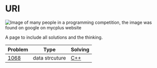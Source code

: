 # URI

![Image of many people in a programming competition, the image was found on google on mycplus website](../Assets/programming-competition.png)

A page to include all solutions and the thinking.

| Problem                                                         | Type           | Solving                 |
| --------------------------------------------------------------- | -------------- | ----------------------- |
| [1068](https://www.beecrowd.com.br/judge/en/problems/view/1068) | data strcuture | [C++](./Problems/1068/) |
